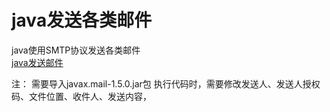 # java发送各类邮件
java使用SMTP协议发送各类邮件<br>
<a href="https://www.myhgh.club/selectblogid.do?blogid=9">java发送邮件</a>


注：
需要导入javax.mail-1.5.0.jar包
执行代码时，需要修改发送人、发送人授权码、文件位置、收件人、发送内容，
